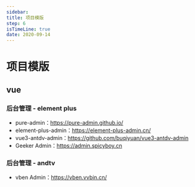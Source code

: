 ```yaml
---
sidebar:
title: 项目模版
step: 6
isTimeLine: true
date: 2020-09-14
---
```

# 项目模版


## vue

### 后台管理 - element plus

* pure-admin：https://pure-admin.github.io/
* element-plus-admin：https://element-plus-admin.cn/
* vue3-antdv-admin：https://github.com/buqiyuan/vue3-antdv-admin
* Geeker Admin：https://admin.spicyboy.cn

### 后台管理 - andtv

* vben Admin：https://vben.vvbin.cn/








